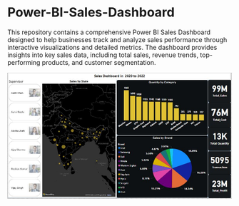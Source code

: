 # Power-BI-Sales-Dashboard
This repository contains a comprehensive Power BI Sales Dashboard designed to help businesses track and analyze sales performance through interactive visualizations and detailed metrics. The dashboard provides insights into key sales data, including total sales, revenue trends, top-performing products, and customer segmentation.
<br>

<img src="https://github.com/Ramjikumar22/Power-BI-Sales-Dashboard/blob/51acb3655b9447967204a2b9a0d69118298738ca/Sales%20Dashboard.JPG" alt="Image Description" width="900">

